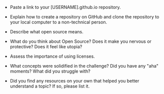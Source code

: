 * Paste a link to your [USERNAME].github.io repository.



* Explain how to create a repository on GitHub and clone the repository to your local computer to a non-technical person.



* Describe what open source means.



* What do you think about Open Source? Does it make you nervous or protective? Does it feel like utopia?



* Assess the importance of using licenses.



* What concepts were solidified in the challenge? Did you have any "aha" moments? What did you struggle with?



* Did you find any resources on your own that helped you better understand a topic? If so, please list it.